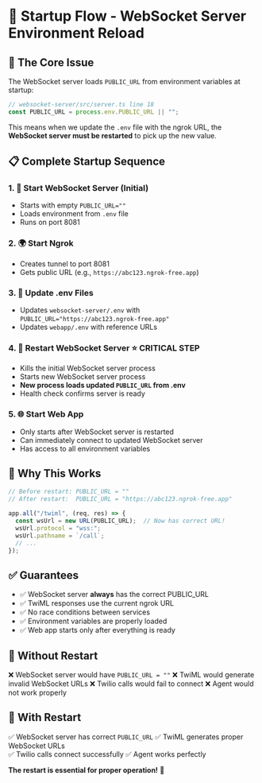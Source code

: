 # 🔄 Startup Flow - WebSocket Server Environment Reload

## 🎯 The Core Issue
The WebSocket server loads `PUBLIC_URL` from environment variables at startup:
```javascript
// websocket-server/src/server.ts line 18
const PUBLIC_URL = process.env.PUBLIC_URL || "";
```

This means when we update the `.env` file with the ngrok URL, the **WebSocket server must be restarted** to pick up the new value.

## 📋 Complete Startup Sequence

### 1. **🔌 Start WebSocket Server (Initial)**
- Starts with empty `PUBLIC_URL=""`
- Loads environment from `.env` file
- Runs on port 8081

### 2. **🌍 Start Ngrok**
- Creates tunnel to port 8081
- Gets public URL (e.g., `https://abc123.ngrok-free.app`)

### 3. **📝 Update .env Files**
- Updates `websocket-server/.env` with `PUBLIC_URL="https://abc123.ngrok-free.app"`
- Updates `webapp/.env` with reference URLs

### 4. **🔄 Restart WebSocket Server** ⭐ **CRITICAL STEP**
- Kills the initial WebSocket server process
- Starts new WebSocket server process
- **New process loads updated `PUBLIC_URL` from .env**
- Health check confirms server is ready

### 5. **🌐 Start Web App**
- Only starts after WebSocket server is restarted
- Can immediately connect to updated WebSocket server
- Has access to all environment variables

## 🔧 Why This Works

```javascript
// Before restart: PUBLIC_URL = ""
// After restart:  PUBLIC_URL = "https://abc123.ngrok-free.app"

app.all("/twiml", (req, res) => {
  const wsUrl = new URL(PUBLIC_URL);  // Now has correct URL!
  wsUrl.protocol = "wss:";
  wsUrl.pathname = `/call`;
  // ...
});
```

## ✅ Guarantees

- ✅ WebSocket server **always** has the correct PUBLIC_URL
- ✅ TwiML responses use the current ngrok URL
- ✅ No race conditions between services
- ✅ Environment variables are properly loaded
- ✅ Web app starts only after everything is ready

## 🚨 Without Restart

❌ WebSocket server would have `PUBLIC_URL = ""`
❌ TwiML would generate invalid WebSocket URLs
❌ Twilio calls would fail to connect
❌ Agent would not work properly

## 🎉 With Restart

✅ WebSocket server has correct `PUBLIC_URL`
✅ TwiML generates proper WebSocket URLs  
✅ Twilio calls connect successfully
✅ Agent works perfectly

**The restart is essential for proper operation!** 🔄

